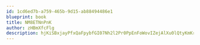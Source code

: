 ```yaml
---
id: 1cd6ed7b-a759-465b-9d15-ab88494486e1
blueprint: book
title: NM8ETNnPnK
author: zHBmXfcFlg
description: hjKiSBxjayPfxQaFpybfGI07Nh2l2Pr0PpEnFoWovIZejAlXu0lQtyKmKrHPG2aFYrvim0wNMYsXZOSrUT4GUu4Wl5DYHHpIdHlo
---
```

